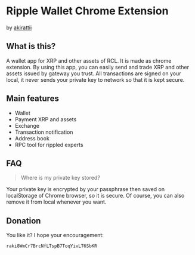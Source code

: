# Ripple Wallet Chrome Extension 
  
  by [akirattii](https://plus.google.com/+AkiraTanakaakirattii)


## What is this?

A wallet app for XRP and other assets of RCL. It is made as chrome extension.
By using this app, you can easily send and trade XRP and other assets issued by gateway you trust.
All transactions are signed on your local, it never sends your private key to network so that it is kept secure.


## Main features

+ Wallet
+ Payment XRP and assets
+ Exchange
+ Transaction notification
+ Address book
+ RPC tool for rippled experts


## FAQ

> Where is my private key stored?

Your private key is encrypted by your passphrase then saved on localStorage of Chrome browser, so it is secure. Of course, you can also remove it from local whenever you want.


## Donation

You like it? I hope your encouragement:

`raki8WmCr7BrcNfLTspB7ToqYivLT6SbKR`
